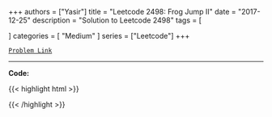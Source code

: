 
+++
authors = ["Yasir"]
title = "Leetcode 2498: Frog Jump II"
date = "2017-12-25"
description = "Solution to Leetcode 2498"
tags = [
    
]
categories = [
    "Medium"
]
series = ["Leetcode"]
+++



[`Problem Link`](https://leetcode.com/problems/frog-jump-ii/description/)

---

**Code:**

{{< highlight html >}}

{{< /highlight >}}


